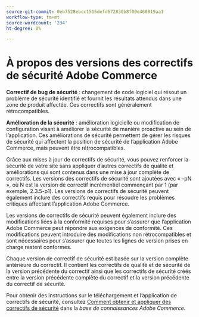 ```yaml
---
source-git-commit: 0eb7528ebcc1515defd672830b8f00e460819aa1
workflow-type: tm+mt
source-wordcount: '234'
ht-degree: 0%

---
```

# À propos des versions des correctifs de sécurité Adobe Commerce

**Correctif de bug de sécurité** : changement de code logiciel qui résout un problème de sécurité identifié et fournit les résultats attendus dans une zone de produit affectée. Ces correctifs sont généralement rétrocompatibles.

**Amélioration de la sécurité** : amélioration logicielle ou modification de configuration visant à améliorer la sécurité de manière proactive au sein de l’application. Ces améliorations de sécurité permettent de gérer les risques de sécurité qui affectent la position de sécurité de l’application Adobe Commerce, mais peuvent être rétrocompatibles.

Grâce aux mises à jour de correctifs de sécurité, vous pouvez renforcer la sécurité de votre site sans appliquer d’autres correctifs de qualité et améliorations qui sont contenus dans une mise à jour complète de correctifs. Les versions des correctifs de sécurité sont ajoutées avec « -pN », où N est la version de correctif incrémentiel commençant par 1 (par exemple, 2.3.5-p1). Les versions de correctifs de sécurité peuvent également inclure des correctifs requis pour résoudre les problèmes critiques affectant l’application Adobe Commerce.

Les versions de correctifs de sécurité peuvent également inclure des modifications liées à la conformité requises pour s’assurer que l’application Adobe Commerce peut répondre aux exigences de conformité. Ces modifications peuvent introduire des modifications non rétrocompatibles et sont nécessaires pour s’assurer que toutes les lignes de version prises en charge restent conformes.

Chaque version de correctif de sécurité est basée sur la version complète antérieure du correctif. Il contient les correctifs de qualité et de sécurité de la version précédente du correctif ainsi que les correctifs de sécurité créés entre la version précédente complète du correctif et la version précédente du correctif de sécurité.

Pour obtenir des instructions sur le téléchargement et l’application de correctifs de sécurité, consultez [Comment obtenir et appliquer des correctifs de sécurité](https://experienceleague.adobe.com/en/docs/commerce-knowledge-base/kb/how-to/how-to-obtain-and-apply-security-patches) dans la _base de connaissances Adobe Commerce_.
